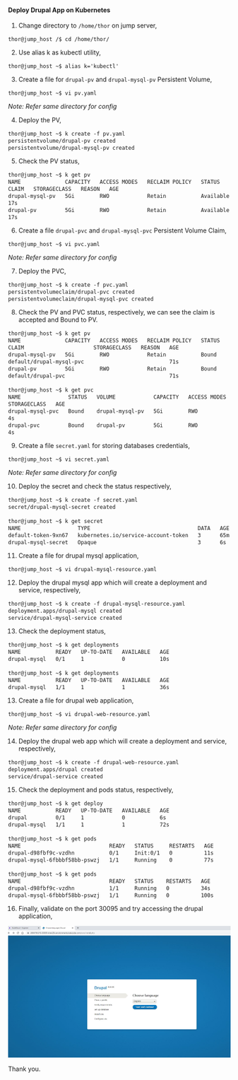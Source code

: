 #### Deploy Drupal App on Kubernetes

1. Change directory to `/home/thor` on jump server,

```
thor@jump_host /$ cd /home/thor/
```

2. Use alias k as kubectl utility,

```
thor@jump_host ~$ alias k='kubectl'
```

3. Create a file for `drupal-pv` and `drupal-mysql-pv` Persistent Volume,

```
thor@jump_host ~$ vi pv.yaml
```
*Note: Refer same directory for config*

4. Deploy the PV,

```
thor@jump_host ~$ k create -f pv.yaml
persistentvolume/drupal-pv created
persistentvolume/drupal-mysql-pv created
```

5. Check the PV status,

```
thor@jump_host ~$ k get pv
NAME              CAPACITY   ACCESS MODES   RECLAIM POLICY   STATUS      CLAIM   STORAGECLASS   REASON   AGE
drupal-mysql-pv   5Gi        RWO            Retain           Available                                   17s
drupal-pv         5Gi        RWO            Retain           Available                                   17s
```

6. Create a file `drupal-pvc` and `drupal-mysql-pvc` Persistent Volume Claim,

```
thor@jump_host ~$ vi pvc.yaml
```
*Note: Refer same directory for config*

7. Deploy the PVC, 

```
thor@jump_host ~$ k create -f pvc.yaml
persistentvolumeclaim/drupal-pvc created
persistentvolumeclaim/drupal-mysql-pvc created
```

8. Check the PV and PVC status, respectively, we can see the claim is accepted and Bound to PV.

```
thor@jump_host ~$ k get pv
NAME              CAPACITY   ACCESS MODES   RECLAIM POLICY   STATUS   CLAIM                      STORAGECLASS   REASON   AGE
drupal-mysql-pv   5Gi        RWO            Retain           Bound    default/drupal-mysql-pvc                           71s
drupal-pv         5Gi        RWO            Retain           Bound    default/drupal-pvc                                 71s

thor@jump_host ~$ k get pvc
NAME               STATUS   VOLUME            CAPACITY   ACCESS MODES   STORAGECLASS   AGE
drupal-mysql-pvc   Bound    drupal-mysql-pv   5Gi        RWO                           4s
drupal-pvc         Bound    drupal-pv         5Gi        RWO                           4s
```

9. Create a file `secret.yaml` for storing databases credentials,

```
thor@jump_host ~$ vi secret.yaml
```
*Note: Refer same directory for config*

10. Deploy the secret and check the status respectively,

```
thor@jump_host ~$ k create -f secret.yaml
secret/drupal-mysql-secret created

thor@jump_host ~$ k get secret
NAME                  TYPE                                  DATA   AGE
default-token-9xn67   kubernetes.io/service-account-token   3      65m
drupal-mysql-secret   Opaque                                3      6s
```

11. Create a file for drupal mysql application,

```
thor@jump_host ~$ vi drupal-mysql-resource.yaml
```

12. Deploy the drupal mysql app which will create a  deployment and service, respectively,

```
thor@jump_host ~$ k create -f drupal-mysql-resource.yaml
deployment.apps/drupal-mysql created
service/drupal-mysql-service created
```

13. Check the deployment status,

```
thor@jump_host ~$ k get deployments
NAME           READY   UP-TO-DATE   AVAILABLE   AGE
drupal-mysql   0/1     1            0           10s

thor@jump_host ~$ k get deployments
NAME           READY   UP-TO-DATE   AVAILABLE   AGE
drupal-mysql   1/1     1            1           36s
```

13. Create a file for drupal web application,

```
thor@jump_host ~$ vi drupal-web-resource.yaml
```
*Note: Refer same directory for config*

14. Deploy the drupal web app which will create a  deployment and service, respectively,

```
thor@jump_host ~$ k create -f drupal-web-resource.yaml
deployment.apps/drupal created
service/drupal-service created
```

15. Check the deployment and pods status, respectively,

```
thor@jump_host ~$ k get deploy
NAME           READY   UP-TO-DATE   AVAILABLE   AGE
drupal         0/1     1            0           6s
drupal-mysql   1/1     1            1           72s

thor@jump_host ~$ k get pods
NAME                            READY   STATUS     RESTARTS   AGE
drupal-d98fbf9c-vzdhn           0/1     Init:0/1   0          11s
drupal-mysql-6fbbbf58bb-pswzj   1/1     Running    0          77s

thor@jump_host ~$ k get pods
NAME                            READY   STATUS    RESTARTS   AGE
drupal-d98fbf9c-vzdhn           1/1     Running   0          34s
drupal-mysql-6fbbbf58bb-pswzj   1/1     Running   0          100s
```

16. Finally, validate on the port 30095 and try accessing the drupal application,

![Drupal Web Application](/images/DrupalWebApp.JPG)

Thank you.
